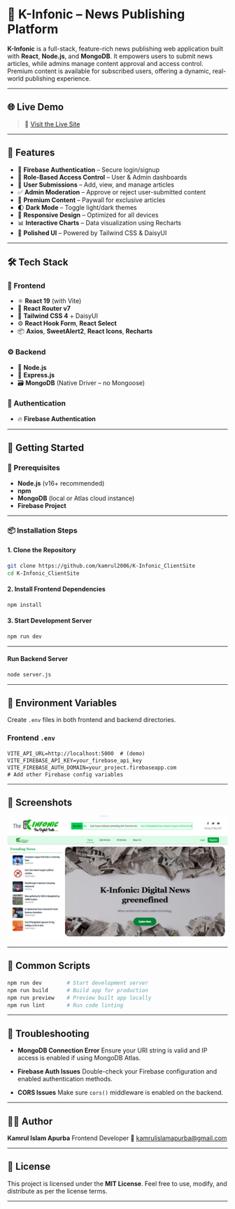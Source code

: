 
# 📰 K-Infonic – News Publishing Platform

**K-Infonic** is a full-stack, feature-rich news publishing web application built with **React**, **Node.js**, and **MongoDB**. It empowers users to submit news articles, while admins manage content approval and access control. Premium content is available for subscribed users, offering a dynamic, real-world publishing experience.

---

## 🌐 Live Demo

> 🔗 [Visit the Live Site](https://k-infonic.web.app/)
<!-- > *(Replace with your actual deployment URL)* -->

---

## 📌 Features

* 🔐 **Firebase Authentication** – Secure login/signup
* 👥 **Role-Based Access Control** – User & Admin dashboards
* 📝 **User Submissions** – Add, view, and manage articles
* ✅ **Admin Moderation** – Approve or reject user-submitted content
* 💎 **Premium Content** – Paywall for exclusive articles
* 🌓 **Dark Mode** – Toggle light/dark themes
* 📱 **Responsive Design** – Optimized for all devices
* 📊 **Interactive Charts** – Data visualization using Recharts
* 🎨 **Polished UI** – Powered by Tailwind CSS & DaisyUI

---

## 🛠️ Tech Stack

### 🔧 Frontend

* ⚛️ **React 19** (with Vite)
* 🔄 **React Router v7**
* 🌈 **Tailwind CSS 4** + DaisyUI
* ⚙️ **React Hook Form**, **React Select**
* 📦 **Axios**, **SweetAlert2**, **React Icons**, **Recharts**

### ⚙️ Backend

* 🧠 **Node.js**
* 🚀 **Express.js**
* 🗃️ **MongoDB** (Native Driver – no Mongoose)

### 🔐 Authentication

* 🔥 **Firebase Authentication**

---

## 🚀 Getting Started

### 🧰 Prerequisites

* **Node.js** (v16+ recommended)
* **npm**
* **MongoDB** (local or Atlas cloud instance)
* **Firebase Project**

---

### 📦 Installation Steps

#### 1. Clone the Repository

```bash
git clone https://github.com/kamrul2006/K-Infonic_ClientSite
cd K-Infonic_ClientSite
```

#### 2. Install Frontend Dependencies

```bash
npm install
```

#### 3. Start Development Server

```bash
npm run dev
```

---

#### Run Backend Server

```bash
node server.js
```

---

## 🔐 Environment Variables

Create `.env` files in both frontend and backend directories.

### Frontend `.env`

```env
VITE_API_URL=http://localhost:5000  # (demo)
VITE_FIREBASE_API_KEY=your_firebase_api_key
VITE_FIREBASE_AUTH_DOMAIN=your_project.firebaseapp.com
# Add other Firebase config variables
```

---

## 📸 Screenshots

<!-- > *Add screenshots or screen recordings here to showcase the UI.* -->
<img src="./src/assets/ss.png" alt="Homepage Screenshot" width="600"/>


---

## 📜 Common Scripts

```bash
npm run dev        # Start development server
npm run build      # Build app for production
npm run preview    # Preview built app locally
npm run lint       # Run code linting
```

---

## 🧩 Troubleshooting

* **MongoDB Connection Error**
  Ensure your URI string is valid and IP access is enabled if using MongoDB Atlas.

* **Firebase Auth Issues**
  Double-check your Firebase configuration and enabled authentication methods.

* **CORS Issues**
  Make sure `cors()` middleware is enabled on the backend.

---

## 👨‍💻 Author

**Kamrul Islam Apurba**
Frontend Developer
📧 [kamrulislamapurba@gmail.com](mailto:kamrulislamapurba@gmail.com)

---

## 📝 License

This project is licensed under the **MIT License**.
Feel free to use, modify, and distribute as per the license terms.

---


